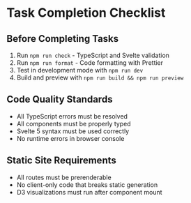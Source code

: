 # Task Completion Checklist

## Before Completing Tasks
1. Run `npm run check` - TypeScript and Svelte validation
2. Run `npm run format` - Code formatting with Prettier
3. Test in development mode with `npm run dev`
4. Build and preview with `npm run build && npm run preview`

## Code Quality Standards
- All TypeScript errors must be resolved
- All components must be properly typed
- Svelte 5 syntax must be used correctly
- No runtime errors in browser console

## Static Site Requirements
- All routes must be prerenderable
- No client-only code that breaks static generation
- D3 visualizations must run after component mount